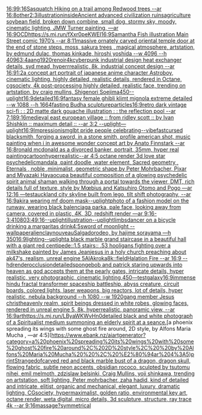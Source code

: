[16:9](https://www.ebank.nz/aiartgenerator?category=16%3A9)[9:16](https://www.ebank.nz/aiartgenerator?category=9%3A16)[Sasquatch Hiking on a trail among Redwood trees --ar 16:8](https://www.ebank.nz/aiartgenerator?category=Sasquatch%20Hiking%20on%20a%20trail%20among%20Redwood%20trees%20--ar%2016%3A8)[other](https://www.ebank.nz/aiartgenerator?category=other)[2:3](https://www.ebank.nz/aiartgenerator?category=2%3A3)[illustration](https://www.ebank.nz/aiartgenerator?category=illustration)[inside](https://www.ebank.nz/aiartgenerator?category=inside)[Ancient advanced civilization ruins](https://www.ebank.nz/aiartgenerator?category=Ancient%20advanced%20civilization%20ruins)[agriculture soybean field, broken down combine, small dog, stormy sky, moody, cinematic lighting, JMW Turner painting, —ar 16:9](https://www.ebank.nz/aiartgenerator?category=agriculture%20soybean%20field%2C%20broken%20down%20combine%2C%20small%20dog%2C%20stormy%20sky%2C%20moody%2C%20cinematic%20lighting%2C%20JMW%20Turner%20painting%2C%20%E2%80%94ar%2016%3A9)[OCD](https://www.ebank.nz/aiartgenerator?category=OCD)[<https://s.mj.run/fXxr0peKWEI>](https://www.ebank.nz/aiartgenerator?category=%3Chttps%3A//s.mj.run/fXxr0peKWEI%3E)[16:9](https://www.ebank.nz/aiartgenerator?category=16%3A9)[Samantha Fish illustration Main Street comic 1970’s --ar 8:11](https://www.ebank.nz/aiartgenerator?category=Samantha%20Fish%20illustration%20Main%20Street%20comic%201970%E2%80%99s%20--ar%208%3A11)[massive ornately carved oriental temple door at the end of stone steps, moss, sakura trees , magical atmosphere, artstation, by edmund dulac, thomas kinkade, hiroshi yoshida --w 4096 --h 4096](https://www.ebank.nz/aiartgenerator?category=massive%20ornately%20carved%20oriental%20temple%20door%20at%20the%20end%20of%20stone%20steps%2C%20moss%2C%20sakura%20trees%20%2C%20magical%20atmosphere%2C%20artstation%2C%20by%20edmund%20dulac%2C%20thomas%20kinkade%2C%20hiroshi%20yoshida%20--w%204096%20--h%204096)[3:4](https://www.ebank.nz/aiartgenerator?category=3%3A4)[aang](https://www.ebank.nz/aiartgenerator?category=aang)[1920](https://www.ebank.nz/aiartgenerator?category=1920)[renoir](https://www.ebank.nz/aiartgenerator?category=renoir)[4k](https://www.ebank.nz/aiartgenerator?category=4k)[cyberpunk industrial design heat exchanger details, syd mead, hyperrrealistic, 8k, industrial concept design --ar 16:9](https://www.ebank.nz/aiartgenerator?category=cyberpunk%20industrial%20design%20heat%20exchanger%20details%2C%20syd%20mead%2C%20hyperrrealistic%2C%208k%2C%20industrial%20concept%20design%20--ar%2016%3A9)[1:2](https://www.ebank.nz/aiartgenerator?category=1%3A2)[a concept art portrait of japanese anime character Astroboy, cinematic lighting, highly detailed, realistic details, rendered in Octane, cgsociety, 4k post-processing highly detailed, realistic face, trending on artstation, by craig mullins, Shigenori Soejima](https://www.ebank.nz/aiartgenerator?category=a%20concept%20art%20portrait%20of%20japanese%20anime%20character%20Astroboy%2C%20cinematic%20lighting%2C%20highly%20detailed%2C%20realistic%20details%2C%20rendered%20in%20Octane%2C%20cgsociety%2C%204k%20post-processing%20highly%20detailed%2C%20realistic%20face%2C%20trending%20on%20artstation%2C%20by%20craig%20mullins%2C%20Shigenori%20Soejima)[450](https://www.ebank.nz/aiartgenerator?category=450)[--uplight](https://www.ebank.nz/aiartgenerator?category=--uplight)[16:9](https://www.ebank.nz/aiartgenerator?category=16%3A9)[detailed](https://www.ebank.nz/aiartgenerator?category=detailed)[16:9](https://www.ebank.nz/aiartgenerator?category=16%3A9)[fantasy female ghibli klimt mignola extreme detailed --w 1088 --h 1664](https://www.ebank.nz/aiartgenerator?category=fantasy%20female%20ghibli%20klimt%20mignola%20extreme%20detailed%20--w%201088%20--h%201664)[fasting Budha sculpture](https://www.ebank.nz/aiartgenerator?category=fasting%20Budha%20sculpture)[particles](https://www.ebank.nz/aiartgenerator?category=particles)[16:9](https://www.ebank.nz/aiartgenerator?category=16%3A9)[retro dark vintage sci-fi : : 2D matte dark gouache illustration : : the reflection pool --ar 7:18](https://www.ebank.nz/aiartgenerator?category=retro%20dark%20vintage%20sci-fi%20%3A%20%3A%202D%20matte%20dark%20gouache%20illustration%20%3A%20%3A%20the%20reflection%20pool%20--ar%207%3A18)[9:16](https://www.ebank.nz/aiartgenerator?category=9%3A16)[medieval east european village :: from ridley scott :: by Ivan Shishkin :: maximum detail :: --ar 3:2 --uplight](https://www.ebank.nz/aiartgenerator?category=medieval%20east%20european%20village%20%3A%3A%20from%20ridley%20scott%20%3A%3A%20by%20Ivan%20Shishkin%20%3A%3A%20maximum%20detail%20%3A%3A%20--ar%203%3A2%20--uplight)[—uplight](https://www.ebank.nz/aiartgenerator?category=%E2%80%94uplight)[16:9](https://www.ebank.nz/aiartgenerator?category=16%3A9)[Impressionism](https://www.ebank.nz/aiartgenerator?category=Impressionism)[glbt pride people celebrating](https://www.ebank.nz/aiartgenerator?category=glbt%20pride%20people%20celebrating)[--vibefast](https://www.ebank.nz/aiartgenerator?category=--vibefast)[cursed blacksmith, forging a sword, in a stone smith, profile american shot, music painting when i in awesome wonder concept art by Anato Finnstark --ar 16:8](https://www.ebank.nz/aiartgenerator?category=cursed%20blacksmith%2C%20forging%20a%20sword%2C%20in%20a%20stone%20smith%2C%20profile%20american%20shot%2C%20music%20painting%20when%20i%20in%20awesome%20wonder%20concept%20art%20by%20Anato%20Finnstark%20--ar%2016%3A8)[ronald mcdonald as a divorced banker, portrait, 35mm, hyper real painting](https://www.ebank.nz/aiartgenerator?category=ronald%20mcdonald%20as%20a%20divorced%20banker%2C%20portrait%2C%2035mm%2C%20hyper%20real%20painting)[cartoon](https://www.ebank.nz/aiartgenerator?category=cartoon)[hyperrealistic](https://www.ebank.nz/aiartgenerator?category=hyperrealistic)[--ar 4:5 octane render 3d love star psychedelic](https://www.ebank.nz/aiartgenerator?category=--ar%204%3A5%20octane%20render%203d%20love%20star%20psychedelic)[mandala ,paint,doodle ,water element, Sacred geometry , Eternals , noble ,minimalist ,geometric shape,by Peter Mohrbacher, Pixar and Miyazaki Hayao](https://www.ebank.nz/aiartgenerator?category=mandala%20%2Cpaint%2Cdoodle%20%2Cwater%20element%2C%20Sacred%20geometry%20%2C%20Eternals%20%2C%20noble%20%2Cminimalist%20%2Cgeometric%20shape%2Cby%20Peter%20Mohrbacher%2C%20Pixar%20and%20Miyazaki%20Hayao)[cup](https://www.ebank.nz/aiartgenerator?category=cup)[a beautiful composition of a glowing psychedelic spirit animal shaman walking through a portal towards the viewer, DMT,  rich details full of texture, style by Mœbius and Katsuhiro Otomo and Pogo —ar 12:16 —test](https://www.ebank.nz/aiartgenerator?category=a%20beautiful%20composition%20of%20a%20glowing%20psychedelic%20spirit%20animal%20shaman%20walking%20through%20a%20portal%20towards%20the%20viewer%2C%20DMT%2C%20%20rich%20details%20full%20of%20texture%2C%20style%20by%20M%C5%93bius%20and%20Katsuhiro%20Otomo%20and%20Pogo%20%E2%80%94ar%2012%3A16%20%E2%80%94test)[auckland city skyline built from lego, tilt shift photography, --ar 16:9](https://www.ebank.nz/aiartgenerator?category=auckland%20city%20skyline%20built%20from%20lego%2C%20tilt%20shift%20photography%2C%20--ar%2016%3A9)[akira wearing mf doom mask](https://www.ebank.nz/aiartgenerator?category=akira%20wearing%20mf%20doom%20mask)[--uplight](https://www.ebank.nz/aiartgenerator?category=--uplight)[photo of a fashion model on the runway, wearing black balenciaga parka, pale face, looking away from camera, covered in plastic, 4K, 3D, redshift render —ar 9:16](https://www.ebank.nz/aiartgenerator?category=photo%20of%20a%20fashion%20model%20on%20the%20runway%2C%20wearing%20black%20balenciaga%20parka%2C%20pale%20face%2C%20looking%20away%20from%20camera%2C%20covered%20in%20plastic%2C%204K%2C%203D%2C%20redshift%20render%20%E2%80%94ar%209%3A16)[-](https://www.ebank.nz/aiartgenerator?category=-)[3:4](https://www.ebank.nz/aiartgenerator?category=3%3A4)[1080](https://www.ebank.nz/aiartgenerator?category=1080)[3:4](https://www.ebank.nz/aiartgenerator?category=3%3A4)[9:16](https://www.ebank.nz/aiartgenerator?category=9%3A16)[--uplight](https://www.ebank.nz/aiartgenerator?category=--uplight)[illustration](https://www.ebank.nz/aiartgenerator?category=illustration)[--uplight](https://www.ebank.nz/aiartgenerator?category=--uplight)[limbs](https://www.ebank.nz/aiartgenerator?category=limbs)[dancer on a bicycle  drinking a margaritas drink](https://www.ebank.nz/aiartgenerator?category=dancer%20on%20a%20bicycle%20%20drinking%20a%20margaritas%20drink)[4:5](https://www.ebank.nz/aiartgenerator?category=4%3A5)[sword of moonlight --wallpaper](https://www.ebank.nz/aiartgenerator?category=sword%20of%20moonlight%20--wallpaper)[alien](https://www.ebank.nz/aiartgenerator?category=alien)[clay](https://www.ebank.nz/aiartgenerator?category=clay)[nouveau](https://www.ebank.nz/aiartgenerator?category=nouveau)[Salgado](https://www.ebank.nz/aiartgenerator?category=Salgado)[rodeo, by hajime sorayama —h 350](https://www.ebank.nz/aiartgenerator?category=rodeo%2C%20by%20hajime%20sorayama%20%E2%80%94h%20350)[16:9](https://www.ebank.nz/aiartgenerator?category=16%3A9)[lighting](https://www.ebank.nz/aiartgenerator?category=lighting)[--uplight](https://www.ebank.nz/aiartgenerator?category=--uplight)[a black marble grand staircase in a beautiful hall with a giant red centipede::1.5 stairs:: .5](https://www.ebank.nz/aiartgenerator?category=a%20black%20marble%20grand%20staircase%20in%20a%20beautiful%20hall%20with%20a%20giant%20red%20centipede%3A%3A1.5%20stairs%3A%3A%20.5)[3 hooligans fighting over a milkshake painted by James Jean](https://www.ebank.nz/aiartgenerator?category=3%20hooligans%20fighting%20over%20a%20milkshake%20painted%20by%20James%20Jean)[jesus in a holy church preaching about ak47's, realism, unreal engine 5](https://www.ebank.nz/aiartgenerator?category=jesus%20in%20a%20holy%20church%20preaching%20about%20ak47%27s%2C%20realism%2C%20unreal%20engine%205)[AlAkroka](https://www.ebank.nz/aiartgenerator?category=AlAkroka)[8k](https://www.ebank.nz/aiartgenerator?category=8k)[::](https://www.ebank.nz/aiartgenerator?category=%3A%3A)[field](https://www.ebank.nz/aiartgenerator?category=field)[Halation Fire --ar 16:9 --hd](https://www.ebank.nz/aiartgenerator?category=Halation%20Fire%20--ar%2016%3A9%20--hd)[render](https://www.ebank.nz/aiartgenerator?category=render)[occlusion](https://www.ebank.nz/aiartgenerator?category=occlusion)[detailed](https://www.ebank.nz/aiartgenerator?category=detailed)[spongebob and patrick staring upwards into heaven as god accepts them at the pearly gates, intricate details, hyper realistic, very photographic, cinematic lighting,](https://www.ebank.nz/aiartgenerator?category=spongebob%20and%20patrick%20staring%20upwards%20into%20heaven%20as%20god%20accepts%20them%20at%20the%20pearly%20gates%2C%20intricate%20details%2C%20hyper%20realistic%2C%20very%20photographic%2C%20cinematic%20lighting%2C)[450](https://www.ebank.nz/aiartgenerator?category=450)[—test](https://www.ebank.nz/aiartgenerator?category=%E2%80%94test)[galaxy](https://www.ebank.nz/aiartgenerator?category=galaxy)[16:9](https://www.ebank.nz/aiartgenerator?category=16%3A9)[immense hindu fractal transformer spaceship battleship, abyss creature, circuit boards, colored lights, laser weapons, big reactors, lot of details, hyper realistic, nebula background --h 1080 --w 1920](https://www.ebank.nz/aiartgenerator?category=immense%20hindu%20fractal%20transformer%20spaceship%20battleship%2C%20abyss%20creature%2C%20circuit%20boards%2C%20colored%20lights%2C%20laser%20weapons%2C%20big%20reactors%2C%20lot%20of%20details%2C%20hyper%20realistic%2C%20nebula%20background%20--h%201080%20--w%201920)[gang member Jesus christ](https://www.ebank.nz/aiartgenerator?category=gang%20member%20Jesus%20christ)[heavenly realm, spirit beings dressed in white robes, glowing faces, rendered in unreal engine 5, 8k, hyperrealistic, panoramic view, --ar 16:9](https://www.ebank.nz/aiartgenerator?category=heavenly%20realm%2C%20spirit%20beings%20dressed%20in%20white%20robes%2C%20glowing%20faces%2C%20rendered%20in%20unreal%20engine%205%2C%208k%2C%20hyperrealistic%2C%20panoramic%20view%2C%20--ar%2016%3A9)[art](https://www.ebank.nz/aiartgenerator?category=art)[<https://s.mj.run/LByaWKWvHn0>](https://www.ebank.nz/aiartgenerator?category=%3Chttps%3A//s.mj.run/LByaWKWvHn0%3E)[detailed black and white photograph of a Spiritualist medium summoning an elderly spirit at a seance.](https://www.ebank.nz/aiartgenerator?category=detailed%20black%20and%20white%20photograph%20of%20a%20Spiritualist%20medium%20summoning%20an%20elderly%20spirit%20at%20a%20seance.)[a phoenix spreading its wings with some ghost fire around, 2D style,  by Alfons Maria Mucha  , —ar 4:5](https://www.ebank.nz/aiartgenerator?category=a%20phoenix%20spreading%20its%20wings%20with%20some%20ghost%20fire%20around%2C%202D%20style%2C%20%20by%20Alfons%20Maria%20Mucha%20%20%2C%20%E2%80%94ar%204%3A5)[print](https://www.ebank.nz/aiartgenerator?category=print)[Strange](https://www.ebank.nz/aiartgenerator?category=Strange)[dof](https://www.ebank.nz/aiartgenerator?category=dof)[carved red and black marble bust of a dragon, dragon skull, flowing fabric, subtle neon accents, obsidian rococo, sculpted by tsutomu nihei, emil melmoth, zdzislaw belsinki, Craig Mullins, yoji shinkawa, trending on artstation, soft lighting, Peter mohrbacher, zaha hadid, kind of detailed and intricate, elitist, organic and mechanical, elegant, luxury, dramatic lighting, CGsociety, hypermaximalist, golden ratio, environmental key art, octane render, weta digital, micro details, 3d sculpture, structure, ray trace 4k --ar 9:16](https://www.ebank.nz/aiartgenerator?category=carved%20red%20and%20black%20marble%20bust%20of%20a%20dragon%2C%20dragon%20skull%2C%20flowing%20fabric%2C%20subtle%20neon%20accents%2C%20obsidian%20rococo%2C%20sculpted%20by%20tsutomu%20nihei%2C%20emil%20melmoth%2C%20zdzislaw%20belsinki%2C%20Craig%20Mullins%2C%20yoji%20shinkawa%2C%20trending%20on%20artstation%2C%20soft%20lighting%2C%20Peter%20mohrbacher%2C%20zaha%20hadid%2C%20kind%20of%20detailed%20and%20intricate%2C%20elitist%2C%20organic%20and%20mechanical%2C%20elegant%2C%20luxury%2C%20dramatic%20lighting%2C%20CGsociety%2C%20hypermaximalist%2C%20golden%20ratio%2C%20environmental%20key%20art%2C%20octane%20render%2C%20weta%20digital%2C%20micro%20details%2C%203d%20sculpture%2C%20structure%2C%20ray%20trace%204k%20--ar%209%3A16)[massage?](https://www.ebank.nz/aiartgenerator?category=massage%3F)[symmetrical](https://www.ebank.nz/aiartgenerator?category=symmetrical)